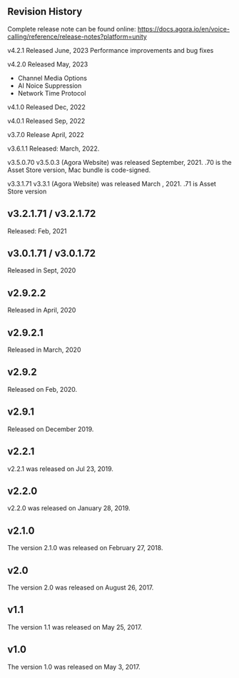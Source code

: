 ## Revision History

Complete release note can be found online:
https://docs.agora.io/en/voice-calling/reference/release-notes?platform=unity

v4.2.1
Released June, 2023
Performance improvements and bug fixes

v4.2.0
Released May, 2023
* Channel Media Options
* AI Noice Suppression
* Network Time Protocol

v4.1.0
Released Dec, 2022

v4.0.1
Released Sep, 2022


v3.7.0
Release April, 2022

v3.6.1.1
Released: March, 2022.

v3.5.0.70
v3.5.0.3 (Agora Website) was released September, 2021.
.70 is the Asset Store version, Mac bundle is code-signed.

v3.3.1.71
v3.3.1 (Agora Website) was released March , 2021.
.71 is Asset Store version

## v3.2.1.71 / v3.2.1.72
Released: Feb, 2021

## v3.0.1.71 / v3.0.1.72
Released in Sept, 2020

## v2.9.2.2
Released in April, 2020

## v2.9.2.1
Released in March, 2020

## v2.9.2
Released on Feb, 2020.

## v2.9.1
Released on December 2019.

## v2.2.1

v2.2.1 was released on Jul 23, 2019.


## v2.2.0

v2.2.0 was released on January 28, 2019.

## v2.1.0

The version 2.1.0 was released on February 27, 2018. 

## v2.0

The version 2.0 was released on August 26, 2017. 

## v1.1

The version 1.1 was released on May 25, 2017.

## v1.0

The version 1.0 was released on May 3, 2017.

